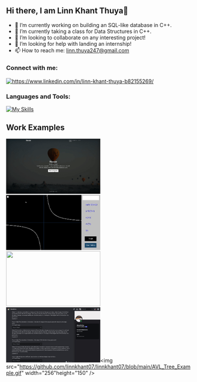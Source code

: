 ## Hi there, I am Linn Khant Thuya👋

- 🔭 I’m currently working on building an SQL-like database in C++.
- 🌱 I’m currently taking a class for Data Structures in C++.
- 👯 I’m looking to collaborate on any interesting project!
- 🤔 I’m looking for help with landing an internship!
- 📫 How to reach me: linn.thuya247@gmail.com

  
<h3 align="left">Connect with me:</h3>
<p align="left">
<a href="https://www.linkedin.com/in/linn-khant-thuya-b82155269/" target="blank"><img align="center" src="https://raw.githubusercontent.com/rahuldkjain/github-profile-readme-generator/master/src/images/icons/Social/linked-in-alt.svg" alt="https://www.linkedin.com/in/linn-khant-thuya-b82155269/" height="30" width="40" /></a>
</p>

<h3 align="left">Languages and Tools:</h3>

[![My Skills](https://skillicons.dev/icons?i=cpp,nodejs,js,html,css,python,arduino,matlab,mongodb)](https://skillicons.dev)

## Work Examples

<img src="https://github.com/linnkhant07/linnkhant07/blob/main/WanderOverview.gif" width="256" height="150"/><img src="https://github.com/linnkhant07/linnkhant07/blob/main/graphingCalculator.gif" width="256" height="150"/><img src="https://github.com/linnkhant07/linnkhant07/blob/main/restaurant.gif" width="256" height="150"/><img src="https://github.com/linnkhant07/linnkhant07/blob/main/NoteifyMe.gif" width="256" height="150"/><img src="https://github.com/linnkhant07/linnkhant07/blob/main/AVL_Tree_Example.gif" width="256"height="150" />


